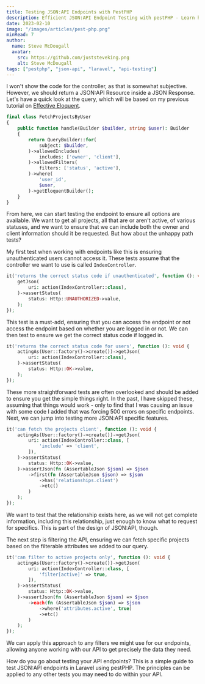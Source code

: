 ```yaml
---
title: Testing JSON:API Endpoints with PestPHP
description: Efficient JSON:API Endpoint Testing with pestPHP - Learn how to effectively test JSON:API endpoints in Laravel using pestPHP.
date: 2023-02-10
image: "/images/articles/pest-php.png"
minRead: 7
author:
  name: Steve McDougall
  avatar:
    src: https://github.com/juststeveking.png
    alt: Steve McDougall
tags: ["pestphp", "json-api", "laravel", "api-testing"]
---
```


I won't show the code for the controller, as that is somewhat subjective. However, we should return a JSON:API Resource inside a JSON Response. Let's have a quick look at the query, which will be based on my previous tutorial on [Effective Eloquent](https://laravel-news.com/effective-eloquent).

```php
final class FetchProjectsByUser
{
	public function handle(Builder $builder, string $user): Builder
	{
		return QueryBuilder::for(
			subject: $builder,
		)->allowedIncludes(
			includes: ['owner', 'client'],
		)->allowedFilters(
			filters: ['status', 'active'],
		)->where(
			'user_id',
			$user,
		)->getEloquentBuilder();
	}
}
```

From here, we can start testing the endpoint to ensure all options are available. We want to get all projects, all that are or aren't active, of various statuses, and we want to ensure that we can include both the owner and client information should it be requested. But how about the unhappy path tests?

My first test when working with endpoints like this is ensuring unauthenticated users cannot access it. These tests assume that the controller we want to use is called `IndexController`.

```php
it('returns the correct status code if unauthenticated', function (): void {
	getJson(
		uri: action(IndexController::class),
	)->assertStatus(
		status: Http::UNAUTHORIZED->value,
	);
});
```

This test is a must-add, ensuring that you can access the endpoint or not access the endpoint based on whether you are logged in or not. We can then test to ensure we get the correct status code if logged in.

```php
it('returns the correct status code for users', function (): void {
	actingAs(User::factory()->create())->getJson(
		uri: action(IndexController::class),
	)->assertStatus(
		status: Http::OK->value,
	);
});
```

These more straightforward tests are often overlooked and should be added to ensure you get the simple things right. In the past, I have skipped these, assuming that things would work - only to find that I was causing an issue with some code I added that was forcing 500 errors on specific endpoints. Next, we can jump into testing more JSON:API specific features.

```php
it('can fetch the projects client', function (): void {
	actingAs(User::factory()->create())->getJson(
		uri: action(IndexController::class, [
			'include' => 'client',
		]),
	)->assertStatus(
		status: Http::OK->value,
	)->assertJson(fn (AssertableJson $json) => $json
		->first(fn (AssertableJson $json) => $json
			->has('relationships.client')
			->etc()
		)
	);
});
```

We want to test that the relationship exists here, as we will not get complete information, including this relationship, just enough to know what to request for specifics. This is part of the design of JSON:API, though.

The next step is filtering the API, ensuring we can fetch specific projects based on the filterable attributes we added to our query.

```php
it('can filter to active projects only', function (): void {
	actingAs(User::factory()->create())->getJson(
		uri: action(IndexController::class, [
			'filter[active]' => true,
		]),
	)->assertStatus(
		status: Http::OK->value,
	)->assertJson(fn (AssertableJson $json) => $json
		->each(fn (AssertableJson $json) => $json
			->where('attributes.active', true)
			->etc()
		)
	);
});
```

We can apply this approach to any filters we might use for our endpoints, allowing anyone working with our API to get precisely the data they need.

How do you go about testing your API endpoints? This is a simple guide to test JSON:API endpoints in Laravel using pestPHP. The principles can be applied to any other tests you may need to do within your API.
